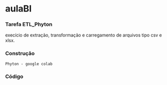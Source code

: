 # aulaBI

### Tarefa ETL_Phyton
execício de extração, transformação e carregamento de arquivos tipo csv e xlsx.

### Construção
``
Phyton - google colab
``

### Código
<img scr="/img/código.png">

